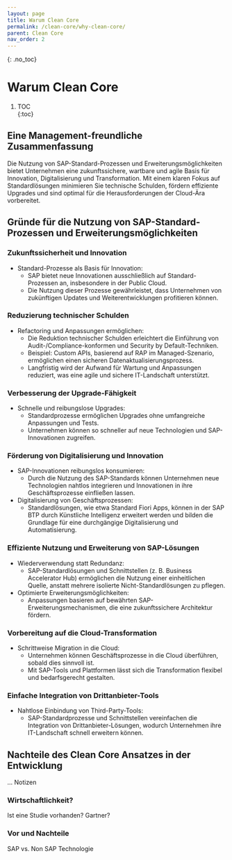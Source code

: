 ```yaml
---
layout: page
title: Warum Clean Core
permalink: /clean-core/why-clean-core/
parent: Clean Core
nav_order: 2
---
```


{: .no_toc}
# Warum Clean Core  

1. TOC  
{:toc}  

## Eine Management-freundliche Zusammenfassung  
Die Nutzung von SAP-Standard-Prozessen und Erweiterungsmöglichkeiten bietet Unternehmen eine zukunftssichere, wartbare und agile Basis für Innovation, Digitalisierung und Transformation. Mit einem klaren Fokus auf Standardlösungen minimieren Sie technische Schulden, fördern effiziente Upgrades und sind optimal für die Herausforderungen der Cloud-Ära vorbereitet.  

## Gründe für die Nutzung von SAP-Standard-Prozessen und Erweiterungsmöglichkeiten  

### Zukunftssicherheit und Innovation  
- Standard-Prozesse als Basis für Innovation:  
  - SAP bietet neue Innovationen ausschließlich auf Standard-Prozessen an, insbesondere in der Public Cloud.  
  - Die Nutzung dieser Prozesse gewährleistet, dass Unternehmen von zukünftigen Updates und Weiterentwicklungen profitieren können.  

### Reduzierung technischer Schulden  
- Refactoring und Anpassungen ermöglichen:  
  - Die Reduktion technischer Schulden erleichtert die Einführung von Audit-/Compliance-konformen und Security by Default-Techniken.  
  - Beispiel: Custom APIs, basierend auf RAP im Managed-Szenario, ermöglichen einen sicheren Datenaktualisierungsprozess.  
  - Langfristig wird der Aufwand für Wartung und Anpassungen reduziert, was eine agile und sichere IT-Landschaft unterstützt.  

### Verbesserung der Upgrade-Fähigkeit  
- Schnelle und reibungslose Upgrades:  
  - Standardprozesse ermöglichen Upgrades ohne umfangreiche Anpassungen und Tests.  
  - Unternehmen können so schneller auf neue Technologien und SAP-Innovationen zugreifen.  

### Förderung von Digitalisierung und Innovation  
- SAP-Innovationen reibungslos konsumieren:  
  - Durch die Nutzung des SAP-Standards können Unternehmen neue Technologien nahtlos integrieren und Innovationen in ihre Geschäftsprozesse einfließen lassen.  
- Digitalisierung von Geschäftsprozessen:  
  - Standardlösungen, wie etwa Standard Fiori Apps, können in der SAP BTP durch Künstliche Intelligenz erweitert werden und bilden die Grundlage für eine durchgängige Digitalisierung und Automatisierung.  

### Effiziente Nutzung und Erweiterung von SAP-Lösungen  
- Wiederverwendung statt Redundanz:  
  - SAP-Standardlösungen und Schnittstellen (z. B. Business Accelerator Hub) ermöglichen die Nutzung einer einheitlichen Quelle, anstatt mehrere isolierte Nicht-Standardlösungen zu pflegen.  
- Optimierte Erweiterungsmöglichkeiten:  
  - Anpassungen basieren auf bewährten SAP-Erweiterungsmechanismen, die eine zukunftssichere Architektur fördern.  

### Vorbereitung auf die Cloud-Transformation  
- Schrittweise Migration in die Cloud:  
  - Unternehmen können Geschäftsprozesse in die Cloud überführen, sobald dies sinnvoll ist.  
  - Mit SAP-Tools und Plattformen lässt sich die Transformation flexibel und bedarfsgerecht gestalten.  

### Einfache Integration von Drittanbieter-Tools  
- Nahtlose Einbindung von Third-Party-Tools:  
  - SAP-Standardprozesse und Schnittstellen vereinfachen die Integration von Drittanbieter-Lösungen, wodurch Unternehmen ihre IT-Landschaft schnell erweitern können.  


## Nachteile des Clean Core Ansatzes in der Entwicklung



... Notizen

### Wirtschaftlichkeit? 

Ist eine Studie vorhanden? Gartner?

### Vor und Nachteile 

SAP vs. Non SAP Technologie


